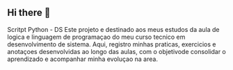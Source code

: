 ## Hi there 👋

Scritpt Python - DS Este projeto e destinado aos meus estudos da aula de logica e linguagem de programaçao do meu curso tecnico em desenvolvimento de sistema. Aqui, registro minhas praticas, exercicios e anotaçoes desenvolvidas ao longo das aulas, com o objetivode consolidar o aprendizado e acompanhar minha evoluçao na area.
